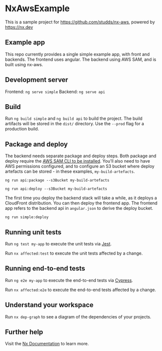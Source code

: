 # NxAwsExample

This is a sample project for https://github.com/studds/nx-aws, powered by https://nx.dev

## Example app

This repo currently provides a single simple example app, with front and backends. The frontend uses angular. The backend using AWS SAM, and is built using nx-aws.

## Development server

Frontend: `ng serve simple`
Backend: `ng serve api`

## Build

Run `ng build simple` and `ng build api` to build the project. The build artifacts will be stored in the `dist/` directory. Use the `--prod` flag for a production build.

## Package and deploy

The backend needs separate package and deploy steps. Both package and deploy require the
[AWS SAM CLI to be installed](https://docs.aws.amazon.com/serverless-application-model/latest/developerguide/serverless-sam-cli-install.html).
You'll also need to have AWS permissions configured, and to configure an S3 bucket where deploy artefacts can be
stored - in these examples, `my-build-artefacts`.

`ng run api:package --s3Bucket my-build-artefacts`

`ng run api:deploy --s3Bucket my-build-artefacts`

The first time you deploy the backend stack will take a while, as it deploys a CloudFront distribution.
You can then deploy the frontend app. The frontend app refers to the backend api in `angular.json` to derive the deploy bucket.

`ng run simple:deploy`

## Running unit tests

Run `ng test my-app` to execute the unit tests via [Jest](https://jestjs.io).

Run `nx affected:test` to execute the unit tests affected by a change.

## Running end-to-end tests

Run `ng e2e my-app` to execute the end-to-end tests via [Cypress](https://www.cypress.io).

Run `nx affected:e2e` to execute the end-to-end tests affected by a change.

## Understand your workspace

Run `nx dep-graph` to see a diagram of the dependencies of your projects.

## Further help

Visit the [Nx Documentation](https://nx.dev/angular) to learn more.
